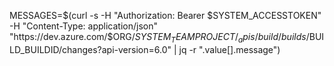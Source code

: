 MESSAGES=$(curl -s -H "Authorization: Bearer $SYSTEM_ACCESSTOKEN" -H "Content-Type: application/json" "https://dev.azure.com/$ORG/$SYSTEM_TEAMPROJECT/_apis/build/builds/$BUILD_BUILDID/changes?api-version=6.0" | jq -r ".value[].message")